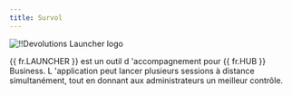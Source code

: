 ```yaml
---
title: Survol
---
```

![!!Devolutions Launcher logo](https://webdevolutions.blob.core.windows.net/images/projects/launcher/logos/launcher-color-shadow.svg)  

{{ fr.LAUNCHER }} est un outil d 'accompagnement pour {{ fr.HUB }} Business. L 'application peut lancer plusieurs sessions à distance simultanément, tout en donnant aux administrateurs un meilleur contrôle. 



